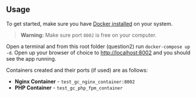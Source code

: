## Usage

To get started, make sure you have [Docker installed](https://docs.docker.com/docker-for-mac/install/) on your system.

> **Warning:** Make sure port `8002` is free on your computer.

Open a terminal and from this root folder (question2) run `docker-compose up -d`.
Open up your browser of choice to [http://localhost:8002](http://localhost:8002) and you should see the app running.

Containers created and their ports (if used) are as follows:

- **Nginx Container** - `test_gc_nginx_container:8002` 
- **PHP Container** - `test_gc_php_fpm_container`

